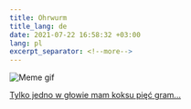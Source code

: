 ```yaml
---
title: Ohrwurm
title_lang: de
date: 2021-07-22 16:58:32 +03:00
lang: pl
excerpt_separator: <!--more-->
---
```

<!--more-->
![Meme gif](/uploads/dancing-cow.gif)

[Tylko jedno w głowie mam koksu pięć gram…][1]

[1]: https://www.youtube.com/watch?v=qrxv0JNVtgY
